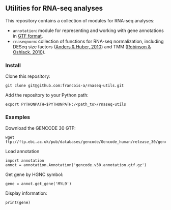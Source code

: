 ## Utilities for RNA-seq analyses

This repository contains a collection of modules for RNA-seq analyses:
* `annotation`: module for representing and working with gene annotations in [GTF format](https://www.gencodegenes.org/pages/data_format.html).
* `rnaseqnorm`: collection of functions for RNA-seq normalization, including DESeq size factors ([Anders & Huber, 2010](https://genomebiology.biomedcentral.com/articles/10.1186/gb-2010-11-10-r106)) and TMM ([Robinson & Oshlack, 2010](https://genomebiology.biomedcentral.com/articles/10.1186/gb-2010-11-3-r25)).

### Install
Clone this repository:
```
git clone git@github.com:francois-a/rnaseq-utils.git
```
Add the repository to your Python path:
```
export PYTHONPATH=$PYTHONPATH:/<path_to>/rnaseq-utils
```

### Examples
Download the GENCODE 30 GTF:
```
wget ftp://ftp.ebi.ac.uk/pub/databases/gencode/Gencode_human/release_30/gencode.v30.annotation.gtf.gz
```
Load annotation
```
import annotation
annot = annotation.Annotation('gencode.v30.annotation.gtf.gz')
```
Get gene by HGNC symbol:
```
gene = annot.get_gene('MYL9')
```
Display information:
```
print(gene)
````
